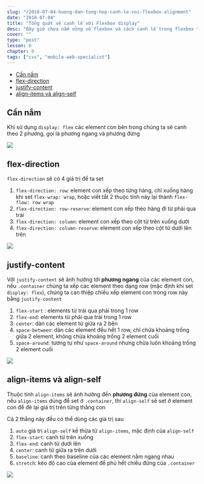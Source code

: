 ```yaml
---
slug: "/2018-07-04-huong-dan-tong-hop-canh-le-voi-flexbox-alignment"
date: "2018-07-04"
title: "Tổng quát về canh lề với Flexbox display"
desc: "Bây giờ chưa nắm vững về flexbox và cách canh lề trong flexbox thì thật là thiếu xót trong thời đại 2018, chúng ta đã qua thời xài float, clearfix"
cover: ""
type: "post"
lesson: 0
chapter: 0
tags: ["css", "mobile-web-specialist"]
---
```


<!-- TOC -->

- [Cần nắm](#cần-nắm)
- [flex-direction](#flex-direction)
- [justify-content](#justify-content)
- [align-items và align-self](#align-items-và-align-self)

<!-- /TOC -->

## Cần nắm

Khi sử dụng `display: flex` các element con bên trong chúng ta sẽ canh theo 2 phương, gọi là phương ngang và phương đứng

![](https://cms-assets.tutsplus.com/uploads/users/30/posts/30183/image/axes.png)

## flex-direction

`flex-direction` sẽ có 4 giá trị để ta set

1. `flex-direction: row`: element con xếp theo từng hàng, chỉ xuống hàng khi set `flex-wrap: wrap`, hoặc viết tắt 2 thuộc tính này lại thành `flex-flow: row wrap`
2. `flex-direction: row-reserve`: element con xếp thèo hàng đi từ phải qua trái
3. `flex-direction: column`: element con xếp theo cột từ trên xuống dưới
4. `flex-direction: column-reserve`: element con xếp theo cột từ dưới lên trên

![](http://codropspz.tympanus.netdna-cdn.com/codrops/wp-content/uploads/2015/02/flex-direction-illustration.jpg)

## justify-content

Với `justify-content` sẽ ảnh hưởng tới **phương ngang** của các element con, nếu `.container` chúng ta xếp các element theo dạng row (mặc định khi set `display: flex`), chúng ta can thiệp chiều xếp element con trong row này bằng `justify-content`

1. `flex-start` : elements từ trái qua phải trong 1 row
2. `flex-end`: elements từ phải qua trái trong 1 row
3. `center`: dàn các element từ giữa ra 2 bên
4. `space-between`: dàn các element đều hết 1 row, chỉ chừa khoảng trống giữa 2 element, không chừa khoảng trống 2 element cuối
5. `space-around`: tương tự như `space-around` nhưng chừa luôn khoảng trống 2 element cuối

![](https://uploads.toptal.io/blog/image/122559/toptal-blog-image-1490181185089.2_newsletter_copy_11-ac07811eeed0c992b21c660cd6119ca8.jpg)

## align-items và align-self

Thuộc tính `align-items` sẽ ảnh hưởng đến **phương đứng** của element con, nếu `align-items` dùng để set ở `.container`, thì `align-self` sẽ set ở element con để đè lại giá trị trên từng thằng con

Cả 2 thằng này đều có thể dùng các giá trị sau

1. `auto` giá trị `align-self` kế thừa từ `align-items`, mặc định của `align-self`
2. `flex-start`: canh từ trên xuống
3. `flex-end`: canh từ dưới lên
4. `center`: canh từ giữa ra trên dưới
5. `baseline`: canh theo baseline của các element nằm ngang nhau
6. `stretch`: kéo độ cao của element để phủ hết chiều đứng của `.container`

![](https://image.slidesharecdn.com/css3-layoutinctrlpdf-130218082731-phpapp01/95/slide-53-1024.jpg)